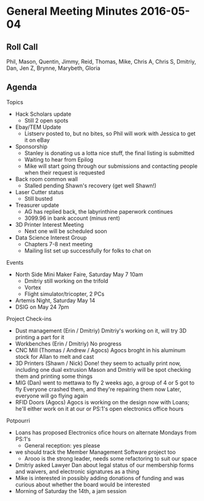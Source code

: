 General Meeting Minutes 2016-05-04
==================================

Roll Call
---------
Phil, Mason, Quentin, Jimmy, Reid, Thomas, Mike, Chris A, Chris S, Dmitriy, Dan, Jen Z, Brynne, Marybeth, Gloria 

Agenda
------

Topics

- Hack Scholars update
  - Still 2 open spots
- Ebay/TEM Update
  - Listserv posted to, but no bites, so Phil will work with Jessica to get it on eBay
- Sponsorship
  - Stanley is donating us a lotta nice stuff, the final listing is submitted
  - Waiting to hear from Epilog
  - Mike will start going through our submissions and contacting people when their request is requested
- Back room common wall
  - Stalled pending Shawn's recovery (get well Shawn!) 
- Laser Cutter status
  - Still busted
- Treasurer update
  - AG has replied back, the labyrinthine paperwork continues
  - 3099.96 in bank account (minus rent)
- 3D Printer Interest Meeting
  - Next one will be scheduled soon
- Data Science Interest Group
  - Chapters 7-8 next meeting
  - Mailing list set up successfully for folks to chat on

Events

- North Side Mini Maker Faire, Saturday May 7 10am
  - Dmitriy still working on the trifold
  - Vortex
  - Flight simulator/tricopter, 2 PCs
- Artemis Night, Saturday May 14
- DSIG on May 24 7pm

Project Check-ins

- Dust management (Erin / Dmitriy)
Dmitriy's working on it, will try 3D printing a part for it
- Workbenches (Erin / Dmitriy)
No progress
- CNC Mill (Thomas / Andrew / Agocs)
Agocs broght in his aluminum stock for Allan to melt and cast
- 3D Printers (Shawn / Nick)
Done! they seem to actually print now, including one dual extrusion
Mason and Dmitriy will be spot checking them and printing some things
- MIG (Dan)
went to mettawa to fly 2 weeks ago, a group of 4 or 5 got to fly
Everyone crashed them, and they're repairing them now
Later, everyone will go flying again
- RFID Doors (Agocs)
Agocs is working on the design now with Loans; he'll either work on it at our or PS:1's open electronics office hours

Potpourri
- Loans has proposed Electronics ofice hours on alternate Mondays from PS:1's
  - General reception: yes please
- we should track the Member Management Software project too
  - Arooo is the strong leader, needs some refactoring to suit our space
- Dmitriy asked Lawyer Dan about legal status of our membership forms and waivers, and electronic signatures as a thing
- Mike is interested in possibly adding donations of funding and was curious about whether the board would be interested
- Morning of Saturday the 14th, a jam session


